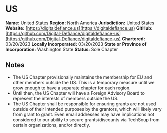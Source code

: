 # US

**Name:** United States
**Region:** North America
**Jurisdiction:** United States
**Website:** [https://digitaldefiance.us](https://digitaldefiance.us)
**GitHub:** [https://github.com/Digital-Defiance/digitaldefiance-us](https://github.com/Digital-Defiance/digitaldefiance-us)
**Chartered:** 03/20/2023
**Locally Incorporated:** 03/20/2023
**State or Province of Incorporation:** Washington State
**Status:** Sole Chapter

## Notes

- The US Chapter provisionally maintains the membership for EU and other members outside the US. This is a temporary measure until we grow enough to have a separate chapter for each region.
- Until then, the US Chapter will have a Foreign Advisory Board to represent the interests of members outside the US.
- The US Chapter shall be responsible for ensuring grants are not used outside of their intended purposes by the grantors, which will likely vary from grant to grant. Even email addresses may have implications not considered to our ability to secure grants/discounts via TechSoup from certain organizations, and/or directly.
